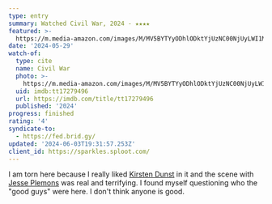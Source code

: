 ```yaml
---
type: entry
summary: Watched Civil War, 2024 - ★★★★
featured: >-
  https://m.media-amazon.com/images/M/MV5BYTYyODhlODktYjUzNC00NjUyLWI1MzYtNmI0MTY3YTUxYjY2XkEyXkFqcGdeQXVyMTkxNjUyNQ@@._V1_SX300.jpg
date: '2024-05-29'
watch-of:
  type: cite
  name: Civil War
  photo: >-
    https://m.media-amazon.com/images/M/MV5BYTYyODhlODktYjUzNC00NjUyLWI1MzYtNmI0MTY3YTUxYjY2XkEyXkFqcGdeQXVyMTkxNjUyNQ@@._V1_SX300.jpg
  uid: imdb:tt17279496
  url: https://imdb.com/title/tt17279496
  published: '2024'
progress: finished
rating: '4'
syndicate-to:
  - https://fed.brid.gy/
updated: '2024-06-03T19:31:57.253Z'
client_id: https://sparkles.sploot.com/
---
```

I am torn here because I really liked [Kirsten Dunst](https://imdb.com/name/nm0000379/) in it and the scene with [Jesse Plemons](https://imdb.com/name/nm0687146/) was real and terrifying. I found myself questioning who the "good guys" were here. I don't think anyone is good.
